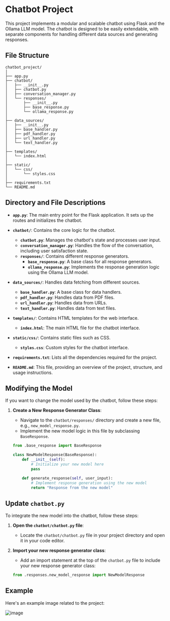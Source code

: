 # Chatbot Project

This project implements a modular and scalable chatbot using Flask and the Ollama LLM model. The chatbot is designed to be easily extendable, with separate components for handling different data sources and generating responses.

## File Structure

```plaintext
chatbot_project/
│
├── app.py
├── chatbot/
│   ├── __init__.py
│   ├── chatbot.py
│   ├── conversation_manager.py
│   └── responses/
│       ├── __init__.py
│       ├── base_response.py
│       └── ollama_response.py
│
├── data_sources/
│   ├── __init__.py
│   ├── base_handler.py
│   ├── pdf_handler.py
│   ├── url_handler.py
│   └── text_handler.py
│
├── templates/
│   └── index.html
│
├── static/
│   └── css/
│       └── styles.css
│
├── requirements.txt
└── README.md
```
## Directory and File Descriptions

- **`app.py`**: The main entry point for the Flask application. It sets up the routes and initializes the chatbot.

- **`chatbot/`**: Contains the core logic for the chatbot.
  - **`chatbot.py`**: Manages the chatbot's state and processes user input.
  - **`conversation_manager.py`**: Handles the flow of the conversation, including user satisfaction state.
  - **`responses/`**: Contains different response generators.
    - **`base_response.py`**: A base class for all response generators.
    - **`ollama_response.py`**: Implements the response generation logic using the Ollama LLM model.

- **`data_sources/`**: Handles data fetching from different sources.
  - **`base_handler.py`**: A base class for data handlers.
  - **`pdf_handler.py`**: Handles data from PDF files.
  - **`url_handler.py`**: Handles data from URLs.
  - **`text_handler.py`**: Handles data from text files.

- **`templates/`**: Contains HTML templates for the web interface.
  - **`index.html`**: The main HTML file for the chatbot interface.

- **`static/css/`**: Contains static files such as CSS.
  - **`styles.css`**: Custom styles for the chatbot interface.

- **`requirements.txt`**: Lists all the dependencies required for the project.

- **`README.md`**: This file, providing an overview of the project, structure, and usage instructions.

## Modifying the Model

If you want to change the model used by the chatbot, follow these steps:

1. **Create a New Response Generator Class**:
   - Navigate to the `chatbot/responses/` directory and create a new file, e.g., `new_model_response.py`.
   - Implement the new model logic in this file by subclassing `BaseResponse`.

   ```python
   from .base_response import BaseResponse

   class NewModelResponse(BaseResponse):
       def __init__(self):
           # Initialize your new model here
           pass

       def generate_response(self, user_input):
           # Implement response generation using the new model
           return "Response from the new model"

## Update `chatbot.py`

To integrate the new model into the chatbot, follow these steps:

1. **Open the `chatbot/chatbot.py` file**:
   - Locate the `chatbot/chatbot.py` file in your project directory and open it in your code editor.

2. **Import your new response generator class**:
   - Add an import statement at the top of the `chatbot.py` file to include your new response generator class:

   ```python
   from .responses.new_model_response import NewModelResponse


## Example

Here's an example image related to the project:

![image](https://github.com/user-attachments/assets/f4b7aefa-ff76-40d7-bf65-1171413f3e49)
